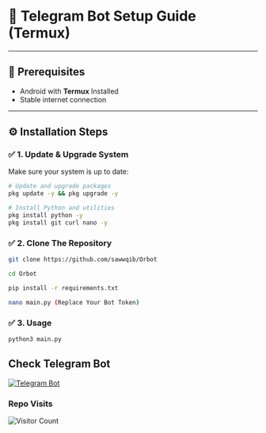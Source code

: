 # 🚀 Telegram Bot Setup Guide (Termux)

---

## 🧰 Prerequisites
- Android with **Termux** Installed
- Stable internet connection

---

## ⚙️ Installation Steps

### ✅ 1. Update & Upgrade System
Make sure your system is up to date:
```bash
# Update and upgrade packages
pkg update -y && pkg upgrade -y

# Install Python and utilities
pkg install python -y
pkg install git curl nano -y
```
### ✅ 2. Clone The Repository
```bash
git clone https://github.com/sawwqib/Orbot

cd Orbot

pip install -r requirements.txt

nano main.py (Replace Your Bot Token)
```
### ✅ 3. Usage
```bash
python3 main.py
```
## Check Telegram Bot
[![Telegram Bot](https://img.shields.io/badge/Telegram-Join-blue?logo=telegram)](https://t.me/saqibtelehackbot)

### Repo Visits
![Visitor Count](https://count.getloli.com/@Orbot?name=Orbot&theme=random&padding=7&offset=0&align=top&scale=1&pixelated=1&darkmode=auto)
